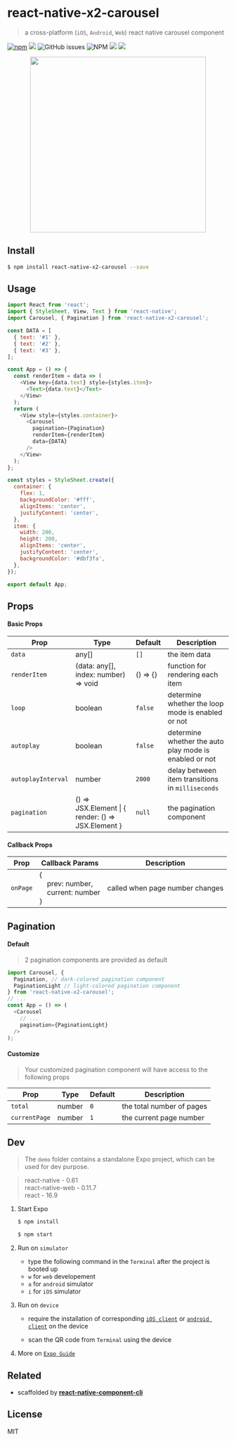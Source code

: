 # react-native-x2-carousel
> a cross-platform (`iOS`, `Android`, `Web`) react native carousel component
  

[![npm](https://img.shields.io/npm/v/react-native-x-carousel.svg?style=flat-square)](https://www.npmjs.com/package/react-native-x-carousel) ![](https://img.shields.io/travis/yuanfux/react-native-x-carousel/master.svg?style=flat-square) ![GitHub issues](https://img.shields.io/github/issues/yuanfux/react-native-x-carousel.svg?style=flat-square) ![NPM](https://img.shields.io/npm/l/react-native-hsv-color-picker.svg?style=flat-square) ![](https://img.shields.io/badge/PRs-welcome-brightgreen.svg?style=flat-square) ![](https://img.shields.io/maintenance/yes/2020.svg?style=flat-square)



<p align="center">

<img  width="400"  src="https://user-images.githubusercontent.com/6414178/74084331-090d0c80-4aa9-11ea-90d6-c7b74e86b75d.gif">

</p>

## Install
```bash
$ npm install react-native-x2-carousel --save
```

## Usage
```js
import React from 'react';
import { StyleSheet, View, Text } from 'react-native';
import Carousel, { Pagination } from 'react-native-x2-carousel';

const DATA = [
  { text: '#1' },
  { text: '#2' },
  { text: '#3' },
];

const App = () => {
  const renderItem = data => (
    <View key={data.text} style={styles.item}>
      <Text>{data.text}</Text>
    </View>
  );
  return (
    <View style={styles.container}>
      <Carousel
        pagination={Pagination}
        renderItem={renderItem}
        data={DATA}
      />
    </View>
  );
};

const styles = StyleSheet.create({
  container: {
    flex: 1,
    backgroundColor: '#fff',
    alignItems: 'center',
    justifyContent: 'center',
  },
  item: {
    width: 200,
    height: 200,
    alignItems: 'center',
    justifyContent: 'center',
    backgroundColor: '#dbf3fa',
  },
});

export default App;
```

## Props
#### Basic Props
| Prop | Type | Default | Description |
|--|--|--| -- |
| `data` | any[]  | `[]` |  the item data  |
| `renderItem` | (data: any[], index: number) => void  | () => {} | function for rendering each item  |
| `loop` | boolean  | `false` | determine whether the loop mode is enabled or not |
| `autoplay` | boolean  | `false` | determine whether the auto play mode is enabled or not |
| `autoplayInterval` | number  | `2000` | delay between item transitions in `milliseconds`  |
| `pagination` | () => JSX.Element &#124; { render: () => JSX.Element } | `null` | the pagination component  |

#### Callback Props
| Prop | Callback Params | Description |
|--|--| -- |
| `onPage` | {<br>&nbsp;&nbsp;&nbsp;&nbsp;prev: number,<br>&nbsp;&nbsp;&nbsp;&nbsp;current: number<br>} | called when page number changes |

## Pagination
#### Default
> 2 pagination components are provided as default
```js
import Carousel, {
  Pagination, // dark-colored pagination component
  PaginationLight // light-colored pagination component
} from 'react-native-x2-carousel';
// ...
const App = () => (
  <Carousel
    // ...
    pagination={PaginationLight}
  />
);
```

#### Customize
> Your customized pagination component will have access to the following props

| Prop | Type | Default | Description |
|--|--|--| -- |
| `total` | number  | `0` |  the total number of pages  |
| `currentPage` | number  | `1` |  the current page number  |

## Dev
> The `demo` folder contains a standalone Expo project, which can be used for dev purpose.

> react-native - 0.61 <br  />
> react-native-web - 0.11.7 <br />
> react - 16.9

1. Start Expo
	```bash
	$ npm install

	$ npm start
	```

2. Run on `simulator`
	- type the following command in the `Terminal` after the project is booted up
	- `w` for `web` developement
	- `a` for `android` simulator
	- `i` for `iOS` simulator

3. Run on `device`
	- require the installation of corresponding [`iOS client`](https://itunes.apple.com/app/apple-store/id982107779) or [`android client`](https://play.google.com/store/apps/details?id=host.exp.exponent&referrer=www) on the device

	- scan the QR code from `Terminal` using the device

4. More on [`Expo Guide`](https://docs.expo.io/versions/v36.0.0/)

## Related
- scaffolded by [**react-native-component-cli**](https://github.com/yuanfux/react-native-component-cli) 

## License
MIT
